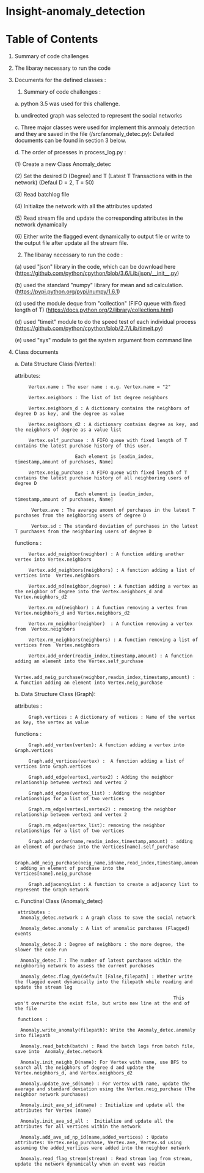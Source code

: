 # Insight-anomaly_detection
# Table of Contents
1. Summary of code challenges 

2. The libaray necessary to run the code

3. Documents for the defined classes : 


	1. Summary of code challenges :

	a. python 3.5 was used for this challenge.

	b. undirected graph was selected to represent the social networks

	c. Three major classes were used for implement this anmoaly detection and they are saved in the file (/src/anomaly_detec.py):
		 Detailed documents can be found in section 3 below.

	d. The order of prcesses in process_log.py :

   (1) Create a new Class Anomaly_detec
   
   (2) Set the desired D (Degree) and T (Latest T Transactions with in the network) (Defaul D = 2, T = 50)
   
   (3) Read batchlog file
   
   (4) Initialize the network with all the attributes updated
   
   (5) Read stream file and update the corresponding attributes in the network dynamically
   
   (6) Either write the flagged event dynamically to output file or write to the output file after update all the stream file. 


	2. The libaray necessary to run the code : 

   (a) used "json" library in the code, which can be download here (https://github.com/python/cpython/blob/3.6/Lib/json/__init__.py)
   
   (b) used the standard "numpy" library for mean and sd calculation. (https://pypi.python.org/pypi/numpy/1.6.1)
   
   (c) used the module deque from "collection" (FIFO queue with fixed length of T) (https://docs.python.org/2/library/collections.html)
   
   (d) used "timeit" module to do the speed test of each individual process (https://github.com/python/cpython/blob/2.7/Lib/timeit.py)
   
   (e) used "sys" module to get the system argument from command line 

3. Class documents

	a. Data Structure Class (Vertex):

	attributes:           

			Vertex.name : The user name : e.g. Vertex.name = "2"  

			Vertex.neighbors : The list of 1st degree neighbors  

			Vertex.neighbors_d : A dictionary contains the neighbors of degree D as key, and the degree as value   

			Vertex.neighbors_d2 : A dictionary contains degree as key, and the neigbhors of degree as a value list   

			Vertex.self_purchase : A FIFO queue with fixed length of T contains the latest purchase history of this user.

							 Each element is [eadin_index, timestamp,amount of purchases, Name]

			Vertex.neig_purchase : A FIFO queue with fixed length of T contains the latest purchase history of all neighboring users of degree D 

							 Each element is [eadin_index, timestamp,amount of purchases, Name] 

			 Vertex.ave : The average amount of purchases in the latest T purchases from the neighboring users of degree D  

			 Vertex.sd : The standard deviation of purchases in the latest T purchases from the neighboring users of degree D 

	functions :     

			Vertex.add_neighbor(neighbor) : A function adding another vertex into Vertex.neighbors    

			Vertex.add_neighbors(neigbhors) : A function adding a list of  vertices into  Vertex.neighbors   

			Vertex.add_nd(neighbor,degree) : A function adding a vertex as the neighbor of degree into the Vertex.neighbors_d and Vertex.neighbors_d2

			Vertex.rm_nd(neighbor) : A function removing a vertex from Vertex.neighbors_d and Vertex.neighbors_d2

			Vertex.rm_neighbor(neighbor)  : A function removing a vertex from  Vertex.neighbors

			Vertex.rm_neighbors(neighbors) : A function removing a list of vertices from  Vertex.neighbors

			Vertex.add_order(readin_index,timestamp,amount) : A function adding an element into the Vertex.self_purchase

			Vertex.add_neig_purchase(neighbor,readin_index,timestamp,amount) : A function adding an element into Vertex.neig_purchase

	b. Data Structure Class (Graph):

	 attributes :

			Graph.vertices : A dictionary of vetices : Name of the vertex as key, the vertex as value

	 functions :    

			Graph.add_vertex(vertex): A function adding a vertex into Graph.vertices

			Graph.add_vertices(vertex) :  A function adding a list of  vertices into Graph.vertices

			Graph.add_edge(vertex1,vertex2) : Adding the neighbor relationship between vertex1 and vertex 2

			Graph.add_edges(vertex_list) : Adding the neighbor relationships for a list of two vertices

			Graph.rm_edge(vertex1,vertex2) : removing the neighbor relationship between vertex1 and vertex 2

			Graph.rm_edges(vertex_list): removing the neighbor relationships for a list of two vertices

			Graph.add_order(name,readin_index,timestamp,amount) : adding an element of purchase into the Vertices[name].self_purchase

			Graph.add_neig_purchase(neig_name,idname,read_index,timestamp,amount) : adding an element of purchase into the Vertices[name].neig_purchase

			Graph.adjacencyList : A function to create a adjacency list to represent the Graph network

	c. Functinal Class (Anomaly_detec)

		attributes :
		 Anomaly_detec.network : A graph class to save the social network

		 Anomaly_detec.anomaly : A list of anomalic purchases (Flagged) events

		 Anomaly_detec.D : Degree of neighbors : the more degree, the slower the code run

		 Anomaly_detec.T : The number of latest purchases within the neighboring network to assess the current purchases

		 Anomaly_detec.flag_dyn(default [False,filepath] : Whether write the flagged event dynamically into the filepath while reading and update the stream log

																 This won't overwrite the exist file, but write new line at the end of the file

		functions : 

		 Anomaly.write_anomaly(filepath): Write the Anomaly_detec.anomaly into filepath

		 Anomaly.read_batch(batch) : Read the batch logs from batch file, save into  Anomaly_detec.network

		 Anomaly.init_neighb_D(name): For Vertex with name, use BFS to search all the neigbhors of degree d and update the Vertex.neighbors_d, and Vertex.neighbors_d2

		 Anomaly.update_ave_sd(name) : For Vertex with name, update the average and standard deviation using the Vertex.neig_purchase (The neighbor network purchases)

		 Anomaly.init_ave_sd_id(name) : Initialize and update all the attributes for Vertex (name)

		 Anomaly.init_ave_sd_all :  Initialize and update all the attributes for all vertices within the network

		 Anomaly.add_ave_sd_np_id(name,added_vertices) : Update attributes: Vertex.neig_purchase, Vertex.ave, Vertex.sd using assuming the added_vertices were added into the neighbor network

		 Anomaly.read_flag_stream(stream) : Read stream log from stream, update the network dynamically when an event was readin
   
